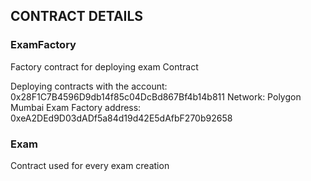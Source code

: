 ## CONTRACT DETAILS

### ExamFactory

Factory contract for deploying exam Contract

Deploying contracts with the account: 0x28F1C7B4596D9db14f85c04DcBd867Bf4b14b811
Network: Polygon Mumbai
Exam Factory address: 0xeA2DEd9D03dADf5a84d19d42E5dAfbF270b92658

### Exam

Contract used for every exam creation
